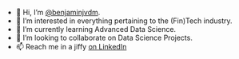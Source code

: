 - 👋 Hi, I’m [@benjaminjvdm](https://github.com/benjaminjvdm).
- 👀 I’m interested in everything pertaining to the (Fin)Tech industry.
- 🌱 I’m currently learning Advanced Data Science.
- 💞️ I’m looking to collaborate on Data Science Projects.
- 📫 Reach me in a jiffy [on LinkedIn](https://www.linkedin.com/in/benjaminjvdm/)
